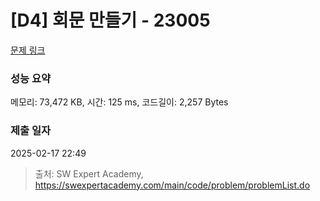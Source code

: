# [D4] 회문 만들기 - 23005 

[문제 링크](https://swexpertacademy.com/main/code/problem/problemDetail.do?contestProbId=AZROkFPqENsDFAWB) 

### 성능 요약

메모리: 73,472 KB, 시간: 125 ms, 코드길이: 2,257 Bytes

### 제출 일자

2025-02-17 22:49



> 출처: SW Expert Academy, https://swexpertacademy.com/main/code/problem/problemList.do
